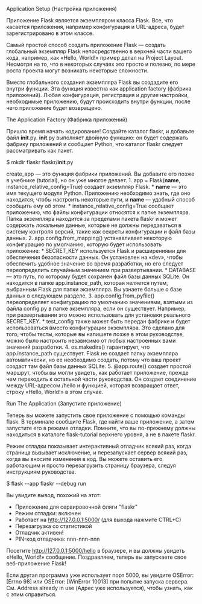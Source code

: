 Application Setup (Настройка приложения)

Приложение Flask является экземпляром класса Flask. Все, что касается приложения, например
конфигурация и URL-адреса, будет зарегистрировано в этом классе.

Самый простой способ создать приложение Flask — создать глобальный экземпляр Flask
непосредственно в верхней части вашего кода, например, как «Hello, World!» пример делал
на Project Layout. Несмотря на то, что в некоторых случаях это просто и полезно,
по мере роста проекта могут возникать некоторые сложности.

Вместо глобального создания экземпляра Flask вы создадите его внутри функции. Эта функция
известна как application factory (фабрика приложений). Любая конфигурация, регистрация и
другие настройки, необходимые приложению, будут происходить внутри функции, после чего
приложение будет возвращено.

The Application Factory (Фабрика приложений)

Пришло время начать кодирование! Создайте каталог flaskr, и добавьте файл __init__.py.
__init__.py выполняет двойную функцию: он будет содержать фабрику приложений и сообщает
Python, что каталог flaskr следует рассматривать как пакет.

$ mkdir flaskr
flaskr/__init__.py

create_app — это функция фабрики приложений. Вы добавите его позже в учебнике (tutorial),
но он уже многое делает.
     1. app = Flask(__name__, instance_relative_config=True) создает экземпляр Flask.
        * __name__ — это имя текущего модуля Python. Приложению необходимо знать, где оно
        находится, чтобы настроить некоторые пути, и __name__ — удобный способ сообщить
        ему об этом.
        * instance_relative_config=True сообщает приложению, что файлы конфигурации 
        относятся к папке экземпляра. Папка экземпляра находится за пределами пакета
        flaskr и может содержать локальные данные, которые не должны передаваться в
        систему контроля версий, такие как секреты конфигурации и файл базы данных.
     2. app.config.from_mapping() устанавливает некоторую конфигурацию по умолчанию,
        которую будет использовать приложение:
        * SECRET_KEY используется Flask и расширениями для обеспечения безопасности данных.
        Он установлен на «dev», чтобы обеспечить удобное значение во время разработки, но 
        его следует переопределить случайным значением при развертывании.
        * DATABASE — это путь, по которому будет сохранен файл базы данных SQLite. Он 
        находится в папке app.instance_path, которая является путем, выбранным Flask для
        папки экземпляра. Вы узнаете больше о базе данных в следующем разделе.
     3. app.config.from_pyfile() переопределяет конфигурацию по умолчанию значениями,
        взятыми из файла config.py в папке экземпляра, если он существует. Например, при
        развертывании это можно использовать для установки реального SECRET_KEY.
        * test_config также может быть передан фабрике и будет использоваться вместо
        конфигурации экземпляра. Это сделано для того, чтобы тесты, которые вы напишете
        позже в этом руководстве, можно было настроить независимо от любых настроенных 
        вами значений разработки.
     4. os.makedirs() гарантирует, что app.instance_path существует. Flask не создает 
        папку экземпляра автоматически, но ее необходимо создать, потому что ваш проект
        создаст там файл базы данных SQLite.
     5. @app.route() создает простой маршрут, чтобы вы могли увидеть, как работает
        приложение, прежде чем переходить к остальной части руководства. Он создает
        соединение между URL-адресом /hello и функцией, которая возвращает ответ, строку
        «Hello, World!» в этом случае.

Run The Application (Запустите приложение)

Теперь вы можете запустить свое приложение с помощью команды flask. В терминале сообщите
Flask, где найти ваше приложение, а затем запустите его в режиме отладки. Помните, что
вы по-прежнему должны находиться в каталоге flask-tutorial верхнего уровня, а не в
пакете flaskr.

Режим отладки показывает интерактивный отладчик всякий раз, когда страница вызывает
исключение, и перезапускает сервер всякий раз, когда вы вносите изменения в код.
Вы можете оставить его работающим и просто перезагрузить страницу браузера, следуя
инструкциям руководства.

$ flask --app flaskr --debug run

Вы увидите вывод, похожий на этот:

* Приложение для сервировочной фляги "flaskr"
* Режим отладки: включен
* Работает на http://127.0.0.1:5000/ (для выхода нажмите CTRL+C)
* Перезагрузка со статистикой
* Отладчик активен!
* PIN-код отладчика: nnn-nnn-nnn

Посетите http://127.0.0.1:5000/hello в браузере, и вы должны увидеть «Hello, World!» 
сообщение. Поздравляем, теперь вы запускаете свое веб-приложение Flask!

Если другая программа уже использует порт 5000, вы увидите OSError: [Errno 98] или 
OSError: [WinError 10013] при попытке запуска сервера. См. Address already in use 
(Адрес уже используется), чтобы узнать, как с этим справиться.

